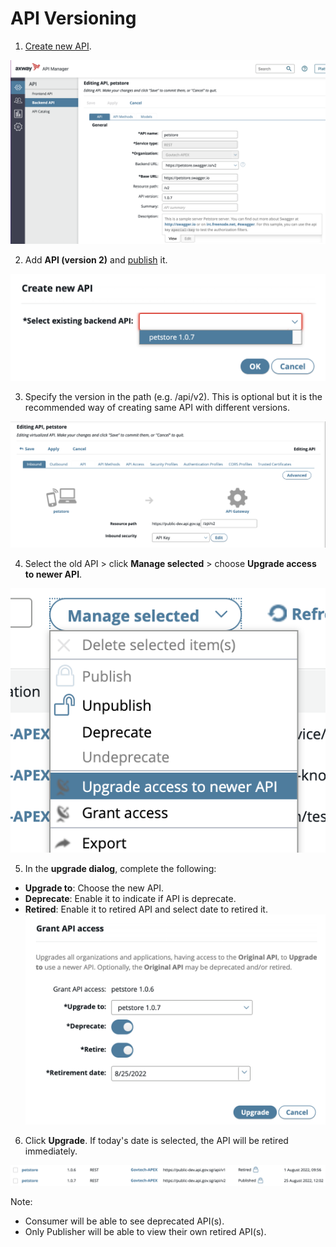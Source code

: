 # API Versioning

1. [Create new API](docs/publisher/create-api.md).

![1-create-backend-api](./image/api-versioning/1-create-backend-api.jpg)

2. Add **API (version 2)** and [publish](docs/publisher/publish-api.md) it.

![2-import-to-frontend-api](./image/api-versioning/2-import-to-frontend-api.jpg)

3. Specify the version in the path (e.g. /api/v2). This is optional but it is the recommended way of creating same API with different versions.

![3-indicate-version](./image/api-versioning/3-indicate-version.jpg)

4. Select the old API > click **Manage selected** > choose **Upgrade access to newer API**.

![4-upgrade-existing-api](./image/api-versioning/4-upgrade-existing-api.jpg)

5. In the **upgrade dialog**, complete the following:

- **Upgrade to**: Choose the new API.
- **Deprecate**: Enable it to indicate if API is deprecate.
- **Retired**: Enable it to retired API and select date to retired it.
  ![5-upgrade-dialog](./image/api-versioning/5-upgrade-dialog.jpg)

6. Click **Upgrade**. If today's date is selected, the API will be retired immediately.

![6-retired-api-status](./image/api-versioning/6-retired-api-status.jpg)

Note:

- Consumer will be able to see deprecated API(s).
- Only Publisher will be able to view their own retired API(s).

